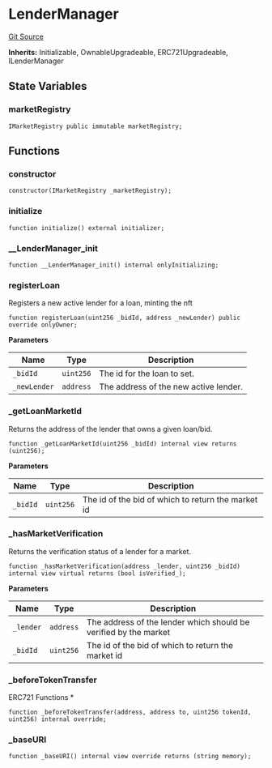 # LenderManager
[Git Source](https://github.com/teller-protocol/teller-protocol-v2/blob/06ebc3cc034145956680b0db36c29ffb293ae345/contracts/LenderManager.sol)

**Inherits:**
Initializable, OwnableUpgradeable, ERC721Upgradeable, ILenderManager


## State Variables
### marketRegistry

```solidity
IMarketRegistry public immutable marketRegistry;
```


## Functions
### constructor


```solidity
constructor(IMarketRegistry _marketRegistry);
```

### initialize


```solidity
function initialize() external initializer;
```

### __LenderManager_init


```solidity
function __LenderManager_init() internal onlyInitializing;
```

### registerLoan

Registers a new active lender for a loan, minting the nft


```solidity
function registerLoan(uint256 _bidId, address _newLender) public override onlyOwner;
```
**Parameters**

|Name|Type|Description|
|----|----|-----------|
|`_bidId`|`uint256`|The id for the loan to set.|
|`_newLender`|`address`|The address of the new active lender.|


### _getLoanMarketId

Returns the address of the lender that owns a given loan/bid.


```solidity
function _getLoanMarketId(uint256 _bidId) internal view returns (uint256);
```
**Parameters**

|Name|Type|Description|
|----|----|-----------|
|`_bidId`|`uint256`|The id of the bid of which to return the market id|


### _hasMarketVerification

Returns the verification status of a lender for a market.


```solidity
function _hasMarketVerification(address _lender, uint256 _bidId) internal view virtual returns (bool isVerified_);
```
**Parameters**

|Name|Type|Description|
|----|----|-----------|
|`_lender`|`address`|The address of the lender which should be verified by the market|
|`_bidId`|`uint256`|The id of the bid of which to return the market id|


### _beforeTokenTransfer

ERC721 Functions *


```solidity
function _beforeTokenTransfer(address, address to, uint256 tokenId, uint256) internal override;
```

### _baseURI


```solidity
function _baseURI() internal view override returns (string memory);
```

